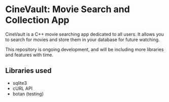 # CineVault: Movie Search and Collection App

CineVault is a C++ movie searching app dedicated to all users. It allows you to search for movies and store them in your database for future watching.

This repository is ongoing development, and will be including more libraries and features with time.

## Libraries used
- sqlite3
- cURL API
- botan (testing)
